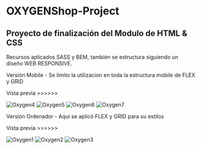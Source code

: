 # OXYGENShop-Project

## Proyecto de finalización del Modulo de HTML & CSS
Recursos aplicados SASS y BEM, también se estructura siguiendo un diseño WEB RESPONSIVE.

Versión Mobile - Se limito la utilizacion en toda la estructura mobile de FLEX y GRID

Vista previa >>>>>>

![Oxygen4](https://user-images.githubusercontent.com/116028887/236861922-fa7285b6-ae93-415a-8729-61fe969ef80e.png)
![Oxygen5](https://user-images.githubusercontent.com/116028887/236861953-bde82369-2537-47d6-854b-fb4a7c677eff.png)
![Oxygen6](https://user-images.githubusercontent.com/116028887/236861962-8e30ea0c-64dd-42ae-a15a-4be3c32066ba.png)
![Oxygen7](https://user-images.githubusercontent.com/116028887/236862233-33f8ec5d-d8a4-4eff-8a71-40229ecee353.png)

Versión Ordenador - Aquí se aplicó FLEX y GRID para su estilos

Vista previa >>>>>>

![Oxygen1](https://user-images.githubusercontent.com/116028887/236862764-081e93a3-0b0e-48b2-a3d5-02473ac62f18.png)
![Oxygen2](https://user-images.githubusercontent.com/116028887/236862775-233d2546-e060-4ad6-a47f-8f39f1653dad.png)
![Oxygen3](https://user-images.githubusercontent.com/116028887/236862812-d96d2769-22d6-4723-a647-18f88525502b.png)
